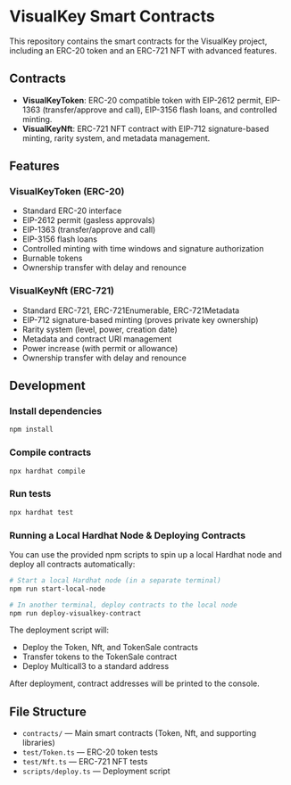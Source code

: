 # VisualKey Smart Contracts

This repository contains the smart contracts for the VisualKey project, including an ERC-20 token and an ERC-721 NFT with advanced features.

## Contracts

- **VisualKeyToken**: ERC-20 compatible token with EIP-2612 permit, EIP-1363 (transfer/approve and call), EIP-3156 flash loans, and controlled minting.
- **VisualKeyNft**: ERC-721 NFT contract with EIP-712 signature-based minting, rarity system, and metadata management.

## Features

### VisualKeyToken (ERC-20)
- Standard ERC-20 interface
- EIP-2612 permit (gasless approvals)
- EIP-1363 (transfer/approve and call)
- EIP-3156 flash loans
- Controlled minting with time windows and signature authorization
- Burnable tokens
- Ownership transfer with delay and renounce

### VisualKeyNft (ERC-721)
- Standard ERC-721, ERC-721Enumerable, ERC-721Metadata
- EIP-712 signature-based minting (proves private key ownership)
- Rarity system (level, power, creation date)
- Metadata and contract URI management
- Power increase (with permit or allowance)
- Ownership transfer with delay and renounce

## Development

### Install dependencies

```sh
npm install
```

### Compile contracts

```sh
npx hardhat compile
```

### Run tests

```sh
npx hardhat test
```

### Running a Local Hardhat Node & Deploying Contracts

You can use the provided npm scripts to spin up a local Hardhat node and deploy all contracts automatically:

```sh
# Start a local Hardhat node (in a separate terminal)
npm run start-local-node

# In another terminal, deploy contracts to the local node
npm run deploy-visualkey-contract
```

The deployment script will:
- Deploy the Token, Nft, and TokenSale contracts
- Transfer tokens to the TokenSale contract
- Deploy Multicall3 to a standard address

After deployment, contract addresses will be printed to the console.

## File Structure

- `contracts/` — Main smart contracts (Token, Nft, and supporting libraries)
- `test/Token.ts` — ERC-20 token tests
- `test/Nft.ts` — ERC-721 NFT tests
- `scripts/deploy.ts` — Deployment script

